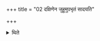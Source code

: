 +++
title = "02 दक्षिणेन जुहूमुपभृतं सादयति"

+++

<details><summary>थिते</summary>

2. (The Adhvaryu) places the Upabhr̥t, to the south of (right of) the Juhū; Dhruvā to the south of the Upabhr̥t, the fried grains to the south of the sacrificial bread, and the stirred flour to the south of them (fried grains).
</details>
